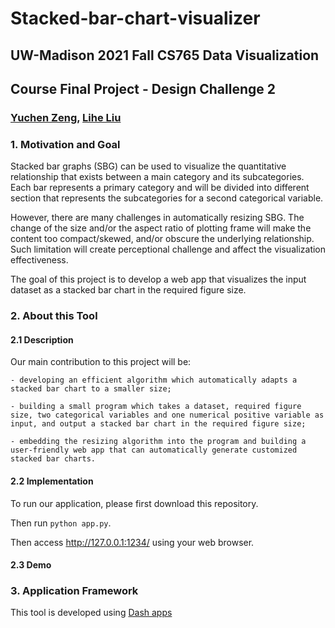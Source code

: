# Stacked-bar-chart-visualizer
## UW-Madison 2021 Fall CS765 Data Visualization
## Course Final Project - Design Challenge 2
### [Yuchen Zeng](https://github.com/yzeng58), [Lihe Liu](https://github.com/liulihe954)

### 1. Motivation and Goal
Stacked bar graphs (SBG) can be used to visualize the quantitative relationship that exists between a main category and its subcategories. Each bar represents a primary category and will be divided into different section that represents the subcategories for a second categorical variable. 

However, there are many challenges in automatically resizing SBG. The change of the size and/or the aspect ratio of plotting frame will make the content too compact/skewed, and/or obscure the underlying relationship. Such limitation will create perceptional challenge and affect the visualization effectiveness. 

The goal of this project is to develop a web app that visualizes the input dataset as a stacked bar chart in the required figure size.

### 2. About this Tool

#### 2.1 Description

Our main contribution to this project will be:

    - developing an efficient algorithm which automatically adapts a stacked bar chart to a smaller size;

    - building a small program which takes a dataset, required figure size, two categorical variables and one numerical positive variable as input, and output a stacked bar chart in the required figure size;

    - embedding the resizing algorithm into the program and building a user-friendly web app that can automatically generate customized stacked bar charts.

#### 2.2 Implementation
To run our application, please first download this repository.

Then run `python app.py`.

Then access http://127.0.0.1:1234/ using your web browser.

#### 2.3 Demo



### 3. Application Framework
This tool is developed using [Dash apps](https://plotly.com/dash/)



